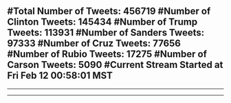 #Total Number of Tweets: 456719 
#Number of Clinton Tweets: 145434
#Number of Trump Tweets: 113931
#Number of Sanders Tweets: 97333
#Number of Cruz Tweets: 77656
#Number of Rubio Tweets: 17275
#Number of Carson Tweets: 5090
#Current Stream Started at Fri Feb 12 00:58:01 MST
---
---
---

